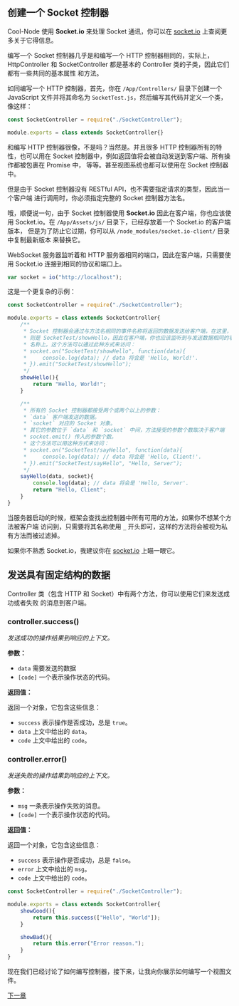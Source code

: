 ## 创建一个 Socket 控制器

Cool-Node 使用 **Socket.io** 来处理 Socket 通讯，你可以在 
[socket.io](https://socket.io/) 上查阅更多关于它得信息。

编写一个 Socket 控制器几乎是和编写一个 HTTP 控制器相同的，实际上，HttpController 
和 SocketController 都是基本的 Controller 类的子类，因此它们都有一些共同的基本属性
和方法。

如同编写一个 HTTP 控制器，首先，你在 `/App/Controllers/` 目录下创建一个 
JavaScript 文件并将其命名为 `SocketTest.js`，然后编写其代码并定义一个类，像这样：

```javascript
const SocketController = require("./SocketController");

module.exports = class extends SocketController{}
```

和编写 HTTP 控制器很像，不是吗？当然是。并且很多 HTTP 控制器所有的特性，也可以用在
Socket 控制器中，例如返回值将会被自动发送到客户端、所有操作都被包裹在 Promise 中，
等等。甚至视图系统也都可以使用在 Socket 控制器中。

但是由于 Socket 控制器没有 RESTful API，也不需要指定请求的类型，因此当一个客户端
进行调用时，你必须指定完整的 Socket 控制器方法名。

哦，顺便说一句，由于 Socket 控制器使用 **Socket.io** 因此在客户端，你也应该使用 
Socket.io。在 `/App/Assets/js/` 目录下，已经存放着一个 Socket.io 的客户端版本，
但是为了防止它过期，你可以从 `/node_modules/socket.io-client/` 目录中复制最新版本
来替换它。

WebSocket 服务器监听着和 HTTP 服务器相同的端口，因此在客户端，只需要使用 Socket.io 
连接到相同的协议和端口上。


```javascript
var socket = io("http://localhost");
```

这是一个更复杂的示例：

```javascript
const SocketController = require("./SocketController");

module.exports = class extends SocketController{
    /**
     * Socket 控制器会通过与方法名相同的事件名称将返回的数据发送给客户端，在这里，
     * 则是 SocketTest/showHello，因此在客户端，你也应该监听到与发送数据相同的事件
     * 名称上。这个方法可以通过此种方式来访问：
     * socket.on("SocketTest/showHello", function(data){
     *     console.log(data); // data 将会是 'Hello, World!'.
     * }).emit("SocketTest/showHello");
     */
    showHello(){
        return "Hello, World!";
    }

    /**
     * 所有的 Socket 控制器都接受两个或两个以上的参数：
     * `data` 客户端发送的数据。
     * `socket` 对应的 Socket 对象。
     * 其它的参数位于 `data` 和 `socket` 中间，方法接受的参数个数取决于客户端 
     * socket.emit() 传入的参数个数。
     * 这个方法可以用这种方式来访问：
     * socket.on("SocketTest/sayHello", function(data){
     *     console.log(data); // data 将会是 'Hello, Client!'.
     * }).emit("SocketTest/sayHello", "Hello, Server");
     */
    sayHello(data, socket){
        console.log(data); // data 将会是 'Hello, Server'.
        return "Hello, Client";
    }
}
```

当服务器启动的时候，框架会查找出控制器中所有可用的方法，如果你不想某个方法被客户端
访问到，只需要将其名称使用 `_` 开头即可，这样的方法将会被视为私有方法而被过滤掉。

如果你不熟悉 Socket.io，我建议你在 [socket.io](http://socket.io) 上瞄一眼它。

## 发送具有固定结构的数据

Controller 类（包含 HTTP 和 Socket）中有两个方法，你可以使用它们来发送成功或者失败
的消息到客户端。

### controller.success()

*发送成功的操作结果到响应的上下文。*

**参数：**

- `data` 需要发送的数据
- `[code]` 一个表示操作状态的代码。

**返回值：**

返回一个对象，它包含这些信息：
- `success` 表示操作是否成功，总是 `true`。
- `data` 上文中给出的 `data`。
- `code` 上文中给出的 `code`。

### controller.error()

*发送失败的操作结果到响应的上下文。*

**参数：**

- `msg` 一条表示操作失败的消息。
- `[code]` 一个表示操作状态的代码。

**返回值：**

返回一个对象，它包含这些信息：
- `success` 表示操作是否成功，总是 `false`。
- `error` 上文中给出的 `msg`。
- `code` 上文中给出的 `code`。

```javascript
const SocketController = require("./SocketController");

module.exports = class extends SocketController{
    showGood(){
        return this.success(["Hello", "World"]);
    }

    showBad(){
        return this.error("Error reason.");
    }
}
```

现在我们已经讨论了如何编写控制器，接下来，让我向你展示如何编写一个视图文件。

[下一章](DesigningViews)